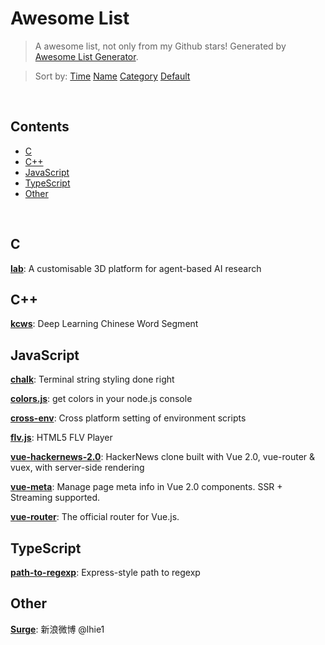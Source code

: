 # Awesome List

> A awesome list, not only from my Github stars! Generated by [Awesome List Generator](https://github.com/ttionya/Awesome-List-Generator).

> Sort by: [Time](https://github.com/ttionya/AwesomeList/blob/master/README.md) [Name](https://github.com/ttionya/AwesomeList/blob/master/README-NAME.md) [Category](https://github.com/ttionya/AwesomeList/blob/master/README-CATEGORY.md) [Default](https://github.com/ttionya/AwesomeList/blob/master/README-DEFAULT.md) 

<br>

## Contents 

- [C](#c)  
- [C++](#c++)  
- [JavaScript](#javascript)  
- [TypeScript](#typescript)  
- [Other](#other)  


<br>

## C

[**lab**](https://github.com/deepmind/lab): A customisable 3D platform for agent-based AI research  


## C++

[**kcws**](https://github.com/koth/kcws): Deep Learning Chinese Word Segment   


## JavaScript

[**chalk**](https://github.com/chalk/chalk): Terminal string styling done right  


[**colors.js**](https://github.com/Marak/colors.js): get colors in your node.js console  


[**cross-env**](https://github.com/kentcdodds/cross-env): Cross platform setting of environment scripts  


[**flv.js**](https://github.com/Bilibili/flv.js): HTML5 FLV Player  


[**vue-hackernews-2.0**](https://github.com/vuejs/vue-hackernews-2.0): HackerNews clone built with Vue 2.0, vue-router & vuex, with server-side rendering  


[**vue-meta**](https://github.com/declandewet/vue-meta): Manage page meta info in Vue 2.0 components. SSR + Streaming supported.  


[**vue-router**](https://github.com/vuejs/vue-router): The official router for Vue.js.  


## TypeScript

[**path-to-regexp**](https://github.com/pillarjs/path-to-regexp): Express-style path to regexp  


## Other

[**Surge**](https://github.com/lhie1/Surge): 新浪微博 @lhie1  


